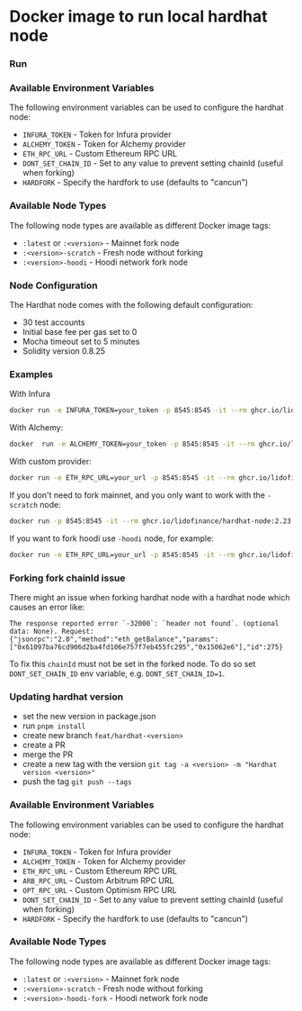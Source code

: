 # Docker image to run local hardhat node

### Run

### Available Environment Variables

The following environment variables can be used to configure the hardhat node:

- `INFURA_TOKEN` - Token for Infura provider
- `ALCHEMY_TOKEN` - Token for Alchemy provider
- `ETH_RPC_URL` - Custom Ethereum RPC URL
- `DONT_SET_CHAIN_ID` - Set to any value to prevent setting chainId (useful when forking)
- `HARDFORK` - Specify the hardfork to use (defaults to "cancun")

### Available Node Types

The following node types are available as different Docker image tags:

- `:latest` or `:<version>` - Mainnet fork node
- `:<version>-scratch` - Fresh node without forking
- `:<version>-hoodi` - Hoodi network fork node

### Node Configuration

The Hardhat node comes with the following default configuration:

- 30 test accounts
- Initial base fee per gas set to 0
- Mocha timeout set to 5 minutes
- Solidity version 0.8.25

### Examples

With Infura

```bash
docker run -e INFURA_TOKEN=your_token -p 8545:8545 -it --rm ghcr.io/lidofinance/hardhat-node:2.23.0
```

With Alchemy:

```bash
docker  run -e ALCHEMY_TOKEN=your_token -p 8545:8545 -it --rm ghcr.io/lidofinance/hardhat-node:2.23.0
```

With custom provider:

```bash
docker run -e ETH_RPC_URL=your_url -p 8545:8545 -it --rm ghcr.io/lidofinance/hardhat-node:2.23.0
```

If you don't need to fork mainnet, and you only want to work with the `-scratch` node:

```bash
docker run -p 8545:8545 -it --rm ghcr.io/lidofinance/hardhat-node:2.23.0-scratch
```

If you want to fork hoodi use `-hoodi` node, for example:

```bash
docker run -e ETH_RPC_URL=your_url -p 8545:8545 -it --rm ghcr.io/lidofinance/hardhat-node:2.23.0-hoodi
```

### Forking fork chainId issue

There might an issue when forking hardhat node with a hardhat node which causes an error like:

```
The response reported error `-32000`: `header not found`. (optional data: None). Request: {"jsonrpc":"2.0","method":"eth_getBalance","params":["0x61097ba76cd906d2ba4fd106e757f7eb455fc295","0x15062e6"],"id":275}
```

To fix this `chainId` must not be set in the forked node. To do so set `DONT_SET_CHAIN_ID` env variable, e.g. `DONT_SET_CHAIN_ID=1`.

### Updating hardhat version

- set the new version in package.json
- run `pnpm install`
- create new branch `feat/hardhat-<version>`
- create a PR
- merge the PR
- create a new tag with the version `git tag -a <version> -m "Hardhat version <version>"`
- push the tag `git push --tags`

### Available Environment Variables

The following environment variables can be used to configure the hardhat node:

- `INFURA_TOKEN` - Token for Infura provider
- `ALCHEMY_TOKEN` - Token for Alchemy provider
- `ETH_RPC_URL` - Custom Ethereum RPC URL
- `ARB_RPC_URL` - Custom Arbitrum RPC URL
- `OPT_RPC_URL` - Custom Optimism RPC URL
- `DONT_SET_CHAIN_ID` - Set to any value to prevent setting chainId (useful when forking)
- `HARDFORK` - Specify the hardfork to use (defaults to "cancun")

### Available Node Types

The following node types are available as different Docker image tags:

- `:latest` or `:<version>` - Mainnet fork node
- `:<version>-scratch` - Fresh node without forking
- `:<version>-hoodi-fork` - Hoodi network fork node
